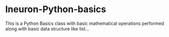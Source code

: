 # Ineuron-Python-basics
This is a Python Basics class with basic mathematical operations performed along with basic data structure like list...
